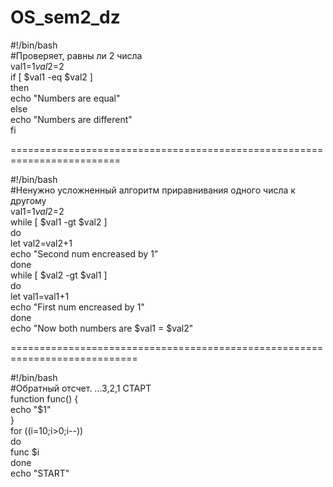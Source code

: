 # OS_sem2_dz

#!/bin/bash  
#Проверяет, равны ли 2 числа  
val1=$1  
val2=$2  
if [ $val1 -eq $val2 ]  
then  
echo "Numbers are equal"  
else  
echo "Numbers are different"  
fi  

=========================================================================

#!/bin/bash  
#Ненужно усложненный алгоритм приравнивания одного числа к другому  
val1=$1  
val2=$2  
while [ $val1 -gt $val2 ]  
do  
let val2=val2+1  
echo "Second num encreased by 1"  
done  
while [ $val2 -gt $val1 ]  
do  
let val1=val1+1  
echo "First num encreased by 1"  
done  
echo "Now both numbers are $val1 = $val2"  

============================================================================

#!/bin/bash  
#Обратный отсчет. ...3,2,1 СТАРТ  
function func() {  
echo "$1"  
}  
for ((i=10;i>0;i--))  
do  
func $i  
done  
echo "START"
